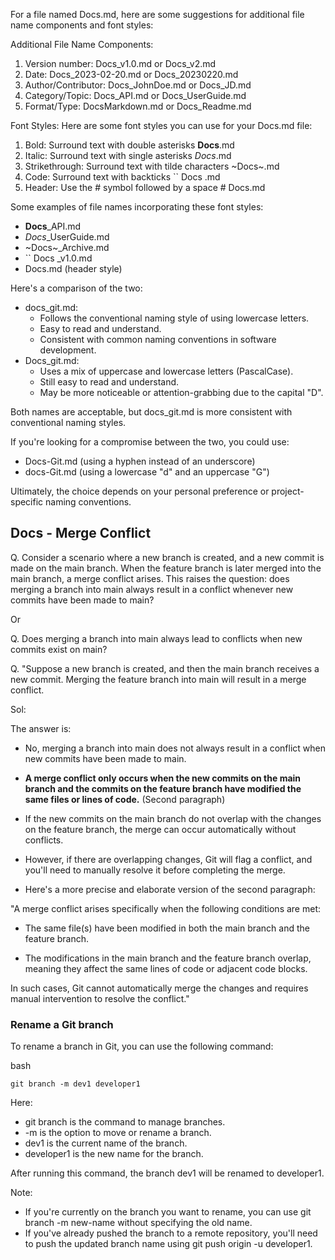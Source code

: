 For a file named Docs.md, here are some suggestions for additional file name components and font styles:

Additional File Name Components:
1. Version number: Docs_v1.0.md or Docs_v2.md
2. Date: Docs_2023-02-20.md or Docs_20230220.md
3. Author/Contributor: Docs_JohnDoe.md or Docs_JD.md
4. Category/Topic: Docs_API.md or Docs_UserGuide.md
5. Format/Type: DocsMarkdown.md or Docs_Readme.md

Font Styles:
Here are some font styles you can use for your Docs.md file:

1. Bold: Surround text with double asterisks **Docs**.md
2. Italic: Surround text with single asterisks *Docs*.md
3. Strikethrough: Surround text with tilde characters ~Docs~.md
4. Code: Surround text with backticks `` Docs .md
5. Header: Use the # symbol followed by a space # Docs.md

Some examples of file names incorporating these font styles:

- **Docs**_API.md
- *Docs*_UserGuide.md
- ~Docs~_Archive.md
- `` Docs _v1.0.md
-  Docs.md (header style)

Here's a comparison of the two:

- docs_git.md:
    - Follows the conventional naming style of using lowercase letters.
    - Easy to read and understand.
    - Consistent with common naming conventions in software development.
- Docs_git.md:
    - Uses a mix of uppercase and lowercase letters (PascalCase).
    - Still easy to read and understand.
    - May be more noticeable or attention-grabbing due to the capital "D".

Both names are acceptable, but docs_git.md is more consistent with conventional naming styles.

If you're looking for a compromise between the two, you could use:

- Docs-Git.md (using a hyphen instead of an underscore)
- docs-Git.md (using a lowercase "d" and an uppercase "G")

Ultimately, the choice depends on your personal preference or project-specific naming conventions.


## Docs - Merge Conflict

Q. Consider a scenario where a new branch is created, and a new commit is made on the main branch. When the feature branch is 
   later merged into the main branch, a merge conflict arises. This raises the question: does merging a branch into main 
   always result in a conflict whenever new commits have been made to main?

   Or

Q. Does merging a branch into main always lead to conflicts when new commits exist on main?


Q. "Suppose a new branch is created, and then the main branch receives a new commit. Merging the feature branch into main will result in a merge conflict.

Sol: 

The answer is:

- No, merging a branch into main does not always result in a conflict when new commits have been made to main.

- **A merge conflict only occurs when the new commits on the main branch and the commits on the feature branch have modified 
  the same files or lines of code.** (Second paragraph)

- If the new commits on the main branch do not overlap with the changes on the feature branch, the merge can occur 
  automatically without conflicts.

- However, if there are overlapping changes, Git will flag a conflict, and you'll need to manually resolve it before 
  completing the merge.


 -  Here's a more precise and elaborate version of the second paragraph:

"A merge conflict arises specifically when the following conditions are met:

- The same file(s) have been modified in both the main branch and the feature branch.
  
- The modifications in the main branch and the feature branch overlap, meaning they affect the same lines of code or adjacent code blocks.

In such cases, Git cannot automatically merge the changes and requires manual intervention to resolve the conflict."


### Rename a Git branch

To rename a branch in Git, you can use the following command:


bash
```
git branch -m dev1 developer1
```

Here:

- git branch is the command to manage branches.
- -m is the option to move or rename a branch.
- dev1 is the current name of the branch.
- developer1 is the new name for the branch.

After running this command, the branch dev1 will be renamed to developer1.

Note:

- If you're currently on the branch you want to rename, you can use git branch -m new-name without specifying the old name.
- If you've already pushed the branch to a remote repository, you'll need to push the updated branch name using git push origin -u developer1.
